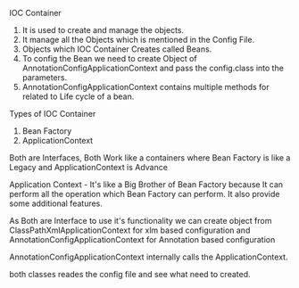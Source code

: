 IOC Container

1. It is used to create and manage the objects.
2. It manage all the Objects which is mentioned in the Config File.
3. Objects which IOC Container Creates called Beans.
4. To config the Bean we need to create Object of AnnotationConfigApplicationContext and pass 
   the config.class into the parameters.
5. AnnotationConfigApplicationContext contains multiple methods for related to Life cycle of a bean.


Types of IOC Container
1. Bean Factory
2. ApplicationContext

Both are Interfaces, Both Work like a containers where Bean Factory is like a Legacy and 
ApplicationContext is Advance

Application Context - It's like a Big Brother of Bean Factory because It can perform all the operation which 
Bean Factory can perform. It also provide some additional features.

As Both are Interface to use it's functionality we can create object from ClassPathXmlApplicationContext for xlm based 
configuration and AnnotationConfigApplicationContext for Annotation based configuration

AnnotationConfigApplicationContext internally calls the ApplicationContext.

both classes reades the config file and see what need to created.
